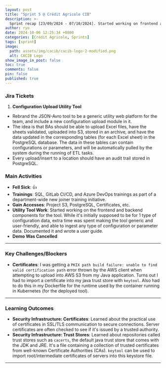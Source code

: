 ```yaml
---
layout: post
title: "Sprint 5 @ Crédit Agricole CIB"
description: >-
  Sprint recap [23/09/2024 - 07/10/2024]. Started working on frontend and backend components for another internal tool.
author: ryo
date: 2024-10-06 12:25:34 +0800
categories: [Crédit Agricole, Sprints]
tags: [sprint]
image:
  path: assets/img/cacib/cacib-logo-2-modified.png
  alt: CACIB Logo
show_image_in_post: false
toc: true
comments: false
pin: false
published: true
---
```


### Jira Tickets

1. **Configuration Upload Utility Tool**
  - Rebrand the JSON-Avro tool to be a generic utility web platform for the team, and include a new configuration upload module in it.
  - The idea is that BAs should be able to upload Excel files, have the sheets validated, uploaded into S3, stored in an archive, and have the data updated in the corresponding tables (for each Excel sheet) in the PostgreSQL database. The data in these tables can contain configurations or parameters, and will be automatically pulled by the system during the running of ETL tasks.
  - Every upload/insert to a location should have an audit trail stored in PostgreSQL.


### Main Activities

- **Fell Sick**: :+1:
- **Trainings**: SQL, GitLab CI/CD, and Azure DevOps trainings as part of a department-wide new joiner training initiative.
- **Gain Accesses**: Project S3, PostgreSQL, Certificates, etc.
- **Utility Tool Work**: Started working on the frontend and backend components for the tool. While it's initially supposed to be for 1 type of configuration data, extra time was spent making the tool generic and user-friendly, and able to ingest any type of configuration or parameter data. Documented it and wrote a user guide.
- **Demo Was Cancelled**

---

### Key Challenges/Blockers

- **Certificates**: I was getting a `PKIX path build failure: unable to find valid certification path` error thrown by the AWS client when attempting to upload into AWS S3 from my Java application. Turns out I had to import a certificate into my java trust store with `keytool`. Also had to do this in my Dockerfile for the runtime used by the container running in Kubernetes (for the deployed tool).

---

### Learning Outcomes

- **Security Infrastructure: Certificates**: Learned about the practical use of certificates in SSL/TLS communication to secure connections. Server certificates are often checked to see if it's issued by a trusted authority.
- **Security Infrastructure: Trust Stores**: Learned about repositories called trust stores such as `cacerts`, the default java trust store that comes with the JDK and JRE. It's a file containing a collection of trusted certificates from well-known Certificate Authorities (CAs). `keytool` can be used to import root/intermediate certificates of servers into this keystore file.

---

